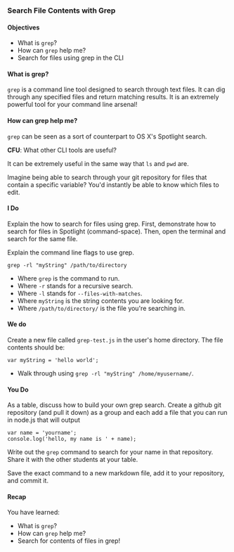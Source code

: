 ### Search File Contents with Grep

#### Objectives

- What is `grep`?
- How can `grep` help me?
- Search for files using grep in the CLI

#### What is grep?

`grep` is a command line tool designed to search through text files. It can dig through any specified files and return matching results. It is an extremely powerful tool for your command line arsenal!

#### How can grep help me?

`grep` can be seen as a sort of counterpart to OS X's Spotlight search.

**CFU**: What other CLI tools are useful?

It can be extremely useful in the same way that `ls` and `pwd` are.

Imagine being able to search through your git repository for files that contain a specific variable? You'd instantly be able to know which files to edit.


#### I Do

Explain the how to search for files using grep. First, demonstrate how to search for files in Spotlight (command-space). Then, open the terminal and search for the same file.

Explain the command line flags to use grep.

````
grep -rl "myString" /path/to/directory
````

- Where `grep` is the command to run.
- Where `-r` stands for a recursive search.
- Where `-l` stands for `--files-with-matches`.
- Where `myString` is the string contents you are looking for.
- Where `/path/to/directory/` is the file you're searching in.

#### We do

Create a new file called `grep-test.js` in the user's home directory. The file contents should be:

```
var myString = 'hello world';
```

- Walk through using `grep -rl "myString" /home/myusername/`.

#### You Do

As a table, discuss how to build your own grep search. Create a github git repository (and pull it down) as a group and each add a file that you can run in node.js that will output
```
var name = 'yourname';
console.log('hello, my name is ' + name);
```
Write out the `grep` command to search for your name in that repository. Share it with the other students at your table.

Save the exact command to a new markdown file, add it to your repository, and commit it.

#### Recap

You have learned:

- What is `grep`?
- How can `grep` help me?
- Search for contents of files in grep!
